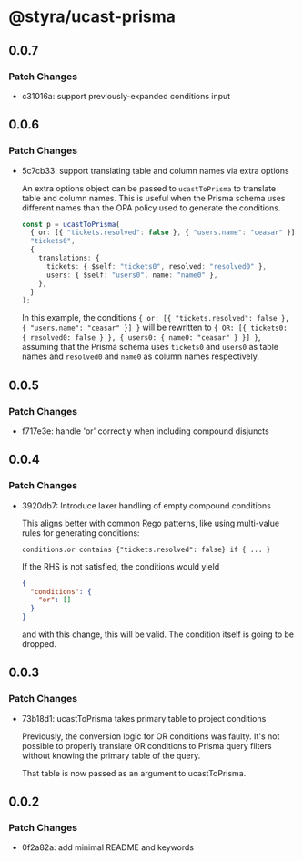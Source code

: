 # @styra/ucast-prisma

## 0.0.7

### Patch Changes

- c31016a: support previously-expanded conditions input

## 0.0.6

### Patch Changes

- 5c7cb33: support translating table and column names via extra options

  An extra options object can be passed to `ucastToPrisma` to translate table and column names.
  This is useful when the Prisma schema uses different names than the OPA policy used to generate
  the conditions.

  ```typescript
  const p = ucastToPrisma(
    { or: [{ "tickets.resolved": false }, { "users.name": "ceasar" }] },
    "tickets0",
    {
      translations: {
        tickets: { $self: "tickets0", resolved: "resolved0" },
        users: { $self: "users0", name: "name0" },
      },
    }
  );
  ```

  In this example, the conditions `{ or: [{ "tickets.resolved": false }, { "users.name": "ceasar" }] }`
  will be rewritten to `{ OR: [{ tickets0: { resolved0: false } }, { users0: { name0: "ceasar" } }] }`,
  assuming that the Prisma schema uses `tickets0` and `users0` as table names and `resolved0` and `name0`
  as column names respectively.

## 0.0.5

### Patch Changes

- f717e3e: handle 'or' correctly when including compound disjuncts

## 0.0.4

### Patch Changes

- 3920db7: Introduce laxer handling of empty compound conditions

  This aligns better with common Rego patterns, like using multi-value
  rules for generating conditions:

  ```rego
  conditions.or contains {"tickets.resolved": false} if { ... }
  ```

  If the RHS is not satisfied, the conditions would yield

  ```json
  {
    "conditions": {
      "or": []
    }
  }
  ```

  and with this change, this will be valid. The condition itself is
  going to be dropped.

## 0.0.3

### Patch Changes

- 73b18d1: ucastToPrisma takes primary table to project conditions

  Previously, the conversion logic for OR conditions was faulty.
  It's not possible to properly translate OR conditions to Prisma
  query filters without knowing the primary table of the query.

  That table is now passed as an argument to ucastToPrisma.

## 0.0.2

### Patch Changes

- 0f2a82a: add minimal README and keywords
